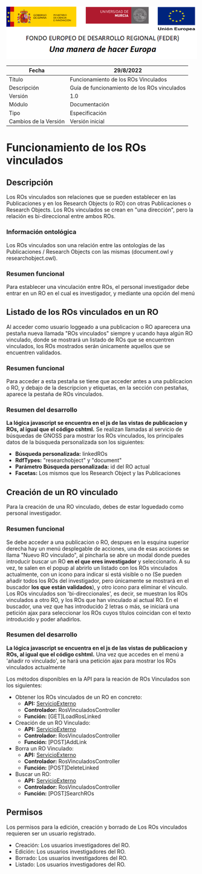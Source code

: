 ![](./media/CabeceraDocumentosMD.png)

| Fecha                 | 29/8/2022                                    |
| --------------------- | -----------------------------------------    |
| Título                | Funcionamiento de los ROs Vinculados         |
| Descripción           | Guía de funcionamiento de los ROs vinculados |
| Versión               | 1.0                                          |
| Módulo                | Documentación                                |
| Tipo                  | Especificación                               |
| Cambios de la Versión | Versión inicial                              |

# Funcionamiento de los ROs vinculados

## Descripción
Los ROs vinculados son relaciones que se pueden establecer en las Publicaciones y en los Research Objects (o RO) con otras Publicaciones o Research Objects. Los ROs vinculados se crean en "una dirección", pero la relación es bi-direccional entre ambos ROs.

### Información ontológica
Los ROs vinculados son una relación entre las ontologías de las Publicaciones / Research Objects con las mismas (document.owl  y researchobject.owl).

### Resumen funcional
Para establecer una vinculación entre ROs, el personal investigador debe entrar en un RO en el cual es investigador, y mediante una opción del menú 


## Listado de los ROs vinculados en un RO
Al acceder como usuario loggeado a una publicacion o RO aparecera una pestaña nueva llamada "ROs vinculados" siempre y ucando haya algún RO vinculado, donde se mostrará un listado de ROs que se encuentren vinculados, los ROs mostrados serán únicamente aquellos que se encuentren validados.

### Resumen funcional
Para acceder a esta pestaña se tiene que acceder antes a una publicacion o RO, y debajo de la descripcion y etiquetas, en la sección con pestañas, aparece la pestaña de ROs vinculados.

### Resumen del desarrollo
**La lógica javascript se encuentra en el js de las vistas de publicacion y ROs, al igual que el código cshtml.**
Se realizan llamadas al servicio de búsquedas de GNOSS para mostrar los ROs vinculados, los principales datos de la búsqueda personalizada son los siguientes:

- **Búsqueda personalizada:** linkedROs
- **RdfTypes:** "researchobject" y "document"
- **Parámetro Búsqueda personalizada:** id del RO actual
- **Facetas:** Los mismos que los Research Object y las Publicaciones

## Creación de un RO vinculado
Para la creación de una RO vinculado, debes de estar loguedado como personal investigador.

### Resumen funcional
Se debe acceder a una publicacion o RO, despues en la esquina superior derecha hay un menú desplegable de acciones, una de esas acciones se llama "Nuevo RO vinculado", al pincharla se abre un modal donde puedes introducir buscar un RO **en el que eres investigador** y seleccionarlo. A su vez, te salen en el popup al abrirlo un listado con los ROs vinculados actualmente, con un icono para indicar si está visible o no (Se pueden añadir todos los ROs del investigador, pero únicamente se mostrará en el buscador **los que están validados**), y otro icono para eliminar el vínculo. Los ROs vinculados son 'bi-direccionales', es decir, se muestran los ROs vinculados a otro RO, y los ROs que han vinculado al actual RO. En el buscador, una vez que has introducido 2 letras o más, se iniciará una petición ajax para seleccionar los ROs cuyos títulos coincidan con el texto introducido y poder añadirlos.

### Resumen del desarrollo
**La lógica javascript se encuentra en el js de las vistas de publicacion y ROs, al igual que el código cshtml.**
Una vez que accedes en el menú a 'añadir ro vinculado', se hará una petición ajax para mostrar los ROs vinculados actualmente

Los métodos disponibles en la API para la reación de ROs Vinculados son los siguientes:

- Obtener los ROs vinculados de un RO en concreto:
	- **API:** [ServicioExterno](https://github.com/HerculesCRUE/Commons-ED-MA/blob/main/src/Hercules.CommonsEDMA.ServicioExterno)
	- **Controlador:** RosVinculadosController
	- **Función:** [GET]LoadRosLinked
- Creación de un RO Vinculado:
	- **API:** [ServicioExterno](https://github.com/HerculesCRUE/Commons-ED-MA/blob/main/src/Hercules.CommonsEDMA.ServicioExterno)
	- **Controlador:** RosVinculadosController
	- **Función:** [POST]AddLink
- Borra un RO Vinculado:
	- **API:** [ServicioExterno](https://github.com/HerculesCRUE/Commons-ED-MA/blob/main/src/Hercules.CommonsEDMA.ServicioExterno)
	- **Controlador:** RosVinculadosController
	- **Función:** [POST]DeleteLinked
- Buscar un RO:
	- **API:** [ServicioExterno](https://github.com/HerculesCRUE/Commons-ED-MA/blob/main/src/Hercules.CommonsEDMA.ServicioExterno)
	- **Controlador:** RosVinculadosController
	- **Función:** [POST]SearchROs


## Permisos
Los permisos para la edición, creación y borrado de Los ROs vinculados requieren ser un usuario registrado.
- Creación: Los usuarios investigadores del RO.
- Edición: Los usuarios investigadores del RO.
- Borrado: Los usuarios investigadores del RO.
- Listado: Los usuarios investigadores del RO.
